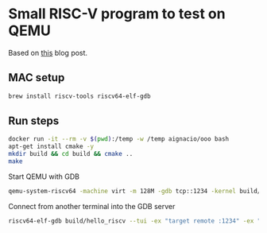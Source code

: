 # Small RISC-V program to test on QEMU

Based on [this](https://twilco.github.io/riscv-from-scratch/2019/04/27/riscv-from-scratch-2.html) blog post.

## MAC setup

```bash
brew install riscv-tools riscv64-elf-gdb
```

## Run steps

```bash
docker run -it --rm -v $(pwd):/temp -w /temp aignacio/ooo bash
apt-get install cmake -y
mkdir build && cd build && cmake ..
make
```

Start QEMU with GDB
```bash
qemu-system-riscv64 -machine virt -m 128M -gdb tcp::1234 -kernel build/hello_riscv -bios none
```

Connect from another terminal into the GDB server
```bash
riscv64-elf-gdb build/hello_riscv --tui -ex "target remote :1234" -ex "b _start"
```
